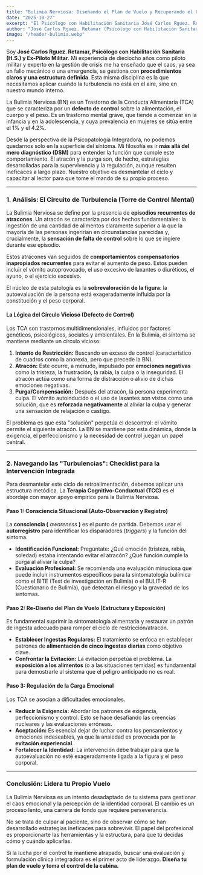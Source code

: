 ```yaml
---
title: "Bulimia Nerviosa: Diseñando el Plan de Vuelo y Recuperando el Control"
date: "2025-10-27"
excerpt: "El Psicólogo con Habilitación Sanitaria José Carlos Rguez. Retamar aplica la mentalidad de cabina para analizar la Bulimia Nerviosa, un Trastorno de la Conducta Alimentaria caracterizado por un defecto de control y la sobrevaloración de la figura."
author: "José Carlos Rguez. Retamar (Psicólogo con Habilitación Sanitaria)"
image: "/header-bulimia.webp" 
---
```


Soy **José Carlos Rguez. Retamar, Psicólogo con Habilitación Sanitaria (H.S.) y Ex-Piloto Militar**. Mi experiencia de dieciocho años como piloto militar y experto en la gestión de crisis me ha enseñado que el caos, ya sea un fallo mecánico o una emergencia, se gestiona con **procedimientos claros y una estructura definida**. Esta misma disciplina es la que necesitamos aplicar cuando la turbulencia no está en el aire, sino en nuestro mundo interno.

La Bulimia Nerviosa (BN) es un Trastorno de la Conducta Alimentaria (TCA) que se caracteriza por un **defecto de control** sobre la alimentación, el cuerpo y el peso. Es un trastorno mental grave, que tiende a comenzar en la infancia y en la adolescencia, y cuya prevalencia en mujeres se sitúa entre el 1% y el 4.2%.

Desde la perspectiva de la Psicopatología Integradora, no podemos quedarnos solo en la superficie del síntoma. Mi filosofía es ir **más allá del mero diagnóstico (DSM)** para entender la función que cumple este comportamiento. El atracón y la purga son, de hecho, estrategias desarrolladas para la supervivencia y la regulación, aunque resulten ineficaces a largo plazo. Nuestro objetivo es desmantelar el ciclo y capacitar al lector para que tome el mando de su propio proceso.

---

### 1. Análisis: El Circuito de Turbulencia (Torre de Control Mental)

La Bulimia Nerviosa se define por la presencia de **episodios recurrentes de atracones**. Un atracón se caracteriza por dos hechos fundamentales: la ingestión de una cantidad de alimentos claramente superior a la que la mayoría de las personas ingerirían en circunstancias parecidas y, crucialmente, la **sensación de falta de control** sobre lo que se ingiere durante ese episodio.

Estos atracones van seguidos de **comportamientos compensatorios inapropiados recurrentes** para evitar el aumento de peso. Estos pueden incluir el vómito autoprovocado, el uso excesivo de laxantes o diuréticos, el ayuno, o el ejercicio excesivo.

El núcleo de esta patología es la **sobrevaloración de la figura**: la autoevaluación de la persona está exageradamente influida por la constitución y el peso corporal.

#### La Lógica del Círculo Vicioso (Defecto de Control)

Los TCA son trastornos multidimensionales, influidos por factores genéticos, psicológicos, sociales y ambientales. En la Bulimia, el síntoma se mantiene mediante un círculo vicioso:

1.  **Intento de Restricción:** Buscando un exceso de control (característico de cuadros como la anorexia, pero que precede la BN).
2.  **Atracón:** Este ocurre, a menudo, impulsado por **emociones negativas** como la tristeza, la frustración, la rabia, la culpa o la inseguridad. El atracón actúa como una forma de distracción o alivio de dichas emociones negativas.
3.  **Purga/Compensación:** Después del atracón, la persona experimenta culpa. El vómito autoinducido o el uso de laxantes son vistos como una solución, que es **reforzada negativamente** al aliviar la culpa y generar una sensación de relajación o castigo.

El problema es que esta "solución" perpetúa el descontrol: el vómito permite el siguiente atracón. La BN se mantiene por esta dinámica, donde la exigencia, el perfeccionismo y la necesidad de control juegan un papel central.

---

### 2. Navegando las "Turbulencias": Checklist para la Intervención Integrada

Para desmantelar este ciclo de retroalimentación, debemos aplicar una estructura metódica. La **Terapia Cognitivo-Conductual (TCC)** es el abordaje con mayor apoyo empírico para la Bulimia Nerviosa.

#### Paso 1: Consciencia Situacional (Auto-Observación y Registro)

La **consciencia (** *awareness* **)** es el punto de partida. Debemos usar el **autorregistro** para identificar los disparadores (*triggers*) y la función del síntoma.

* **Identificación Funcional:** Pregúntate: ¿Qué emoción (tristeza, rabia, soledad) estaba intentando evitar el atracón? ¿Qué función cumple la purga al aliviar la culpa?
* **Evaluación Profesional:** Se recomienda una evaluación minuciosa que puede incluir instrumentos específicos para la sintomatología bulímica como el BITE (Test de investigación en Bulimia) o el BULIT-R (Cuestionario de Bulimia), que detectan el riesgo y la gravedad de los síntomas.

#### Paso 2: Re-Diseño del Plan de Vuelo (Estructura y Exposición)

Es fundamental suprimir la sintomatología alimentaria y restaurar un patrón de ingesta adecuado para romper el ciclo de restricción/atracón.

* **Establecer Ingestas Regulares:** El tratamiento se enfoca en establecer patrones de **alimentación de cinco ingestas diarias** como objetivo clave.
* **Confrontar la Evitación:** La evitación perpetúa el problema. La **exposición a los alimentos** (o a las situaciones temidas) es fundamental para demostrarle al sistema que el peligro anticipado no es real.

#### Paso 3: Regulación de la Carga Emocional

Los TCA se asocian a dificultades emocionales.

* **Reducir la Exigencia:** Abordar los patrones de exigencia, perfeccionismo y control. Esto se hace desafiando las creencias nucleares y las evaluaciones erróneas.
* **Aceptación:** Es esencial dejar de luchar contra los pensamientos y emociones indeseables, ya que la ansiedad es provocada por la **evitación experiencial**.
* **Fortalecer la Identidad:** La intervención debe trabajar para que la autoevaluación no esté exageradamente ligada a la figura y el peso corporal.

---

### Conclusión: Lidera tu Propio Vuelo

La Bulimia Nerviosa es un intento desadaptado de tu sistema para gestionar el caos emocional y la percepción de la identidad corporal. El cambio es un proceso lento, una carrera de fondo que requiere perseverancia.

No se trata de culpar al paciente, sino de observar cómo se han desarrollado estrategias ineficaces para sobrevivir. El papel del profesional es proporcionarte las herramientas y la estructura, para que tú decidas cómo y cuándo aplicarlas.

Si la lucha por el control te mantiene atrapado, buscar una evaluación y formulación clínica integradora es el primer acto de liderazgo. **Diseña tu plan de vuelo y toma el control de la cabina.**

